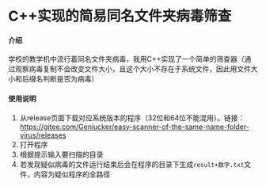 # C++实现的简易同名文件夹病毒筛查

#### 介绍
学校的教学机中流行着同名文件夹病毒，我用C++实现了一个简单的筛查器（通过观察病毒复制不会改变文件大小，且这个大小不存在于系统文件，因此用文件大小和后缀名判断是否为病毒）



#### 使用说明

1.  从release页面下载对应系统版本的程序（32位和64位不能混用）。链接：<https://gitee.com/Geniucker/easy-scanner-of-the-same-name-folder-virus/releases>
2.  打开程序
3.  根据提示输入要扫描的目录
4.  若发现疑似病毒的文件运行结束后会在程序的目录下生成`result+数字.txt`文件，内容为疑似程序的全路径